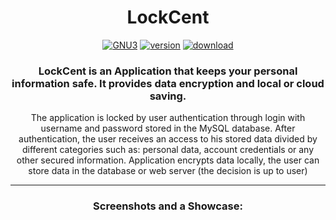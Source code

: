 <div align="center">

  <h1>LockCent</h1>

  <a href="https://github.com/LynxarA-Coding/LockCent/blob/master/LICENSE">![GNU3](https://img.shields.io/github/license/LynxarA-Coding/LockCent)</a>
  <a href="https://github.com/LynxarA-Coding/LockCent/releases">![version](https://img.shields.io/badge/version-v0.0.1--alpha.1-yellow)</a>
  <a href="https://github.com/LynxarA-Coding/LockCent/releases/download/v0.0.1-alpha.1/LockCent.exe">![download](https://img.shields.io/github/downloads/LynxarA-CodinG/LockCent/v0.0.1-alpha.1/total?color=gr)</a><br>

  <h3>LockCent is an Application that keeps your personal information safe. It provides data encryption and local or cloud saving.</h3>

  <p>The application is locked by user authentication through login with username and password stored in the MySQL database. After authentication, the user receives an access to his stored data divided by different categories such as: personal data, account credentials or any other secured information. 
Application encrypts data locally, the user can store data in the database or web server (the decision is up to user)
</p><hr>

  <h3>Screenshots and a Showcase:</h3>

</div>
